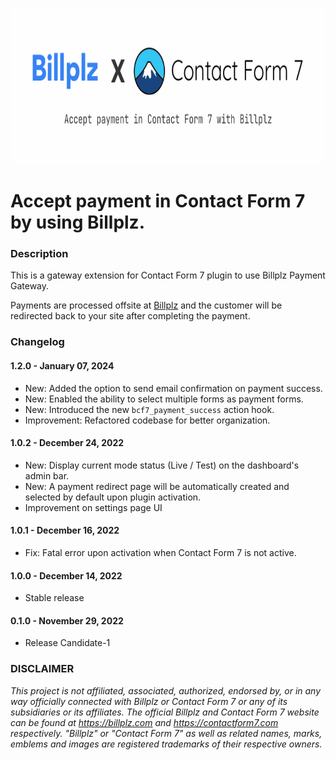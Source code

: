 <p>
  <a href="https://wordpress.org/plugins/billplz-for-contact-form-7" target="_blank">
    <img src="./.wordpress-org/banner-772x250.png" alt="Billplz for Contact Form 7" width="772" height="250">
  </a>
</p>

# Accept payment in Contact Form 7 by using Billplz.

### Description
This is a gateway extension for Contact Form 7 plugin to use Billplz Payment Gateway.

Payments are processed offsite at [Billplz](https://billplz.com) and the customer will be redirected back to your site after completing the payment.

### Changelog

#### 1.2.0 - January 07, 2024
* New: Added the option to send email confirmation on payment success.
* New: Enabled the ability to select multiple forms as payment forms.
* New: Introduced the new `bcf7_payment_success` action hook.
* Improvement: Refactored codebase for better organization.

#### 1.0.2 - December 24, 2022
* New: Display current mode status (Live / Test) on the dashboard's admin bar.
* New: A payment redirect page will be automatically created and selected by default upon plugin activation.
* Improvement on settings page UI

#### 1.0.1 - December 16, 2022
* Fix: Fatal error upon activation when Contact Form 7 is not active.

#### 1.0.0 - December 14, 2022
* Stable release

#### 0.1.0 - November 29, 2022
* Release Candidate-1

### DISCLAIMER
*This project is not affiliated, associated, authorized, endorsed by, or in any way officially connected with Billplz or Contact Form 7 or any of its subsidiaries or its affiliates. The official Billplz and Contact Form 7 website can be found at https://billplz.com and https://contactform7.com respectively. "Billplz" or "Contact Form 7" as well as related names, marks, emblems and images are registered trademarks of their respective owners.*